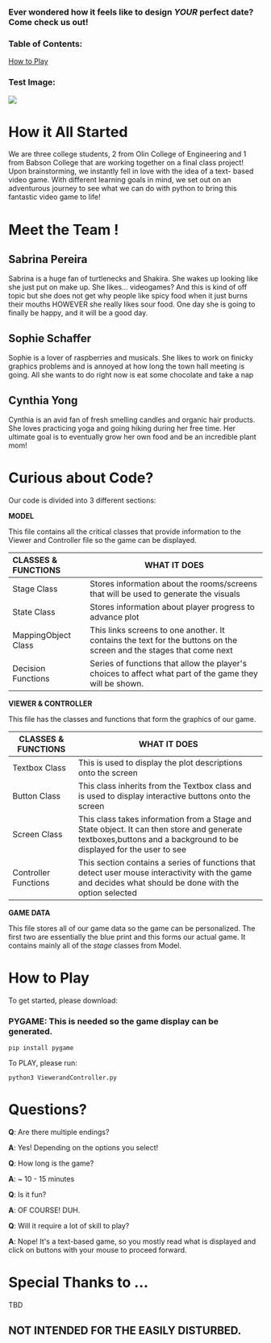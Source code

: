 
### Ever wondered how it feels like to design *YOUR* perfect date? Come check us out!


### Table of Contents:

[How to Play](#How-to-Play)


### Test Image:
![](https://github.com/sd18fall/ThePerfectDate/master/bedroom.png)

# How it All Started

We are three college students, 2 from Olin College of Engineering and 1 from Babson College that are working together on a final class project! Upon brainstorming, we instantly fell in love with the idea of a text- based video game. With different learning goals in mind, we set out on an adventurous journey to see what we can do with python to bring this fantastic video game to life!



# Meet the Team !

## Sabrina Pereira

Sabrina is a huge fan of turtlenecks and Shakira. She wakes up looking like she just put on make up. She likes... videogames? And this is kind of off topic but she does not get why people like spicy food when it just burns their mouths HOWEVER she really likes sour food. One day she is going to finally be happy, and it will be a good day.

## Sophie Schaffer

Sophie is a lover of raspberries and musicals. She likes to work on finicky graphics problems and is annoyed at how long the town hall meeting is going. All she wants to do right now is eat some chocolate and take a nap

## Cynthia Yong

Cynthia is an avid fan of fresh smelling candles and organic hair products. She loves practicing yoga and going hiking during her free time. Her ultimate goal is to eventually grow her own food and be an incredible plant mom!



# Curious about Code?

Our code is divided into 3 different sections:

**MODEL**

  This file contains all the critical classes that provide information to the Viewer and Controller file so the game can be displayed.

  | CLASSES & FUNCTIONS 	| WHAT IT DOES                                                                                                        	|
  |:---------------------	|---------------------------------------------------------------------------------------------------------------------	|
  | Stage Class         	| Stores information about the rooms/screens that will be used to generate the visuals                                	|
  | State Class         	| Stores information about player progress to advance plot                                                            	|
  | MappingObject Class 	| This links screens to one another. It contains the text for the buttons on the screen and the stages that come next 	|
  | Decision Functions  	| Series of functions that allow the player's choices to affect what part of the game they will be shown.             	|

**VIEWER & CONTROLLER**

  This file has the classes and functions that form the graphics of our game.

  | CLASSES & FUNCTIONS  	| WHAT IT DOES                                                                                                                                                      	|
  |----------------------	|-------------------------------------------------------------------------------------------------------------------------------------------------------------------	|
  | Textbox Class        	| This is used to display the plot descriptions onto the screen                                                                                                     	|
  | Button Class         	| This class inherits from the Textbox class and is used to display interactive buttons onto the screen                                                             	|
  | Screen Class         	| This class takes information from a Stage and State object. It can then store and generate textboxes,buttons and a background to be displayed for the user to see 	|
  | Controller Functions 	| This section contains a series of functions that detect user mouse interactivity with the game and decides what should be done with the option selected           	|



**GAME DATA**

  This file stores all of our game data so the game can be personalized. The first two are essentially the blue print and this forms our actual game. It contains mainly all of the *stage* classes from Model.



# How to Play

To get started, please download:  

### PYGAME: This is needed so the game display can be generated.

```
pip install pygame
```

To PLAY, please run:

```
python3 ViewerandController.py
```



# Questions?

**Q**: Are there multiple endings?

**A**: Yes! Depending on the options you select!

**Q**: How long is the game?

**A**: ~ 10 - 15 minutes

**Q**: Is it fun?

**A**: OF COURSE! DUH.

**Q**: Will it require a lot of skill to play?

**A**: Nope! It's a text-based game, so you mostly read what is displayed and click on buttons with your mouse to proceed forward.


# Special Thanks to ...

TBD

## NOT INTENDED FOR THE EASILY DISTURBED.
